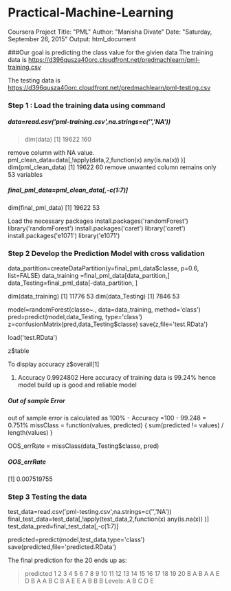 # Practical-Machine-Learning
Coursera Project
Title: "PML"
Author: "Manisha Divate"
Date: "Saturday, September 26, 2015"
Output: html_document


###Our goal is predicting the class value for the givien data
The training data is  https://d396qusza40orc.cloudfront.net/predmachlearn/pml-training.csv

The testing data is https://d396qusza40orc.cloudfront.net/predmachlearn/pml-testing.csv
### Step 1 : Load the training data using command 
 
##### data=read.csv('pml-training.csv',na.strings=c('','NA'))

>dim(data)
>[1] 19622   160

remove column with NA value. 
pml_clean_data=data[,!apply(data,2,function(x) any(is.na(x)) )]
dim(pml_clean_data)
[1] 19622    60
remove unwanted column remains only 53 variables
##### final_pml_data=pml_clean_data[,-c(1:7)]
dim(final_pml_data)
[1] 19622    53

Load the necessary packages
install.packages('randomForest')
library('randomForest')
install.packages('caret')
library('caret')
install.packages('e1071')
library('e1071')

### Step 2 Develop the Prediction Model with cross validation
data_partition=createDataPartition(y=final_pml_data$classe, p=0.6, list=FALSE)
data_training =final_pml_data[data_partition,]
data_Testing=final_pml_data[-data_partition, ]

dim(data_training)
[1] 11776    53
dim(data_Testing)
[1] 7846   53

model=randomForest(classe~., data=data_training, method='class')
pred=predict(model,data_Testing, type='class')
z=confusionMatrix(pred,data_Testing$classe)
save(z,file='test.RData')

load('test.RData')

z$table

To display accuracy
z$overall[1]
1.  Accuracy 
0.9924802 
Here accuracy of training data is 99.24% hence model build up is good and reliable model
##### Out of sample Error
out of sample error is calculated as    100%  -   Accuracy  =100  -  99.248 = 0.751%
missClass = function(values, predicted) {
  sum(predicted != values) / length(values)
}

OOS_errRate = missClass(data_Testing$classe, pred)

##### OOS_errRate
[1] 0.007519755


### Step 3 Testing the data

test_data=read.csv('pml-testing.csv',na.strings=c('','NA'))
final_test_data=test_data[,!apply(test_data,2,function(x) any(is.na(x)) )]
test_data_pred=final_test_data[,-c(1:7)]

predicted=predict(model,test_data,type='class')
save(predicted,file='predicted.RData')

The final prediction for the 20 ends up as:
> predicted
 1  2  3  4  5  6  7  8  9 10 11 12 13 14 15 16 17 18 19 20 
 B  A  B  A  A  E  D  B  A  A  B  C  B  A  E  E  A  B  B  B 
Levels: A B C D E


